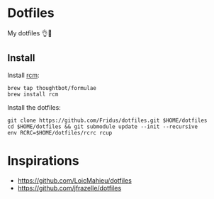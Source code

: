 # Dotfiles

My dotfiles 👌🚀

## Install

Install [rcm](https://github.com/thoughtbot/rcm):

    brew tap thoughtbot/formulae
    brew install rcm

Install the dotfiles:

    git clone https://github.com/Fridus/dotfiles.git $HOME/dotfiles
    cd $HOME/dotfiles && git submodule update --init --recursive
    env RCRC=$HOME/dotfiles/rcrc rcup

# Inspirations

- https://github.com/LoicMahieu/dotfiles
- https://github.com/jfrazelle/dotfiles
